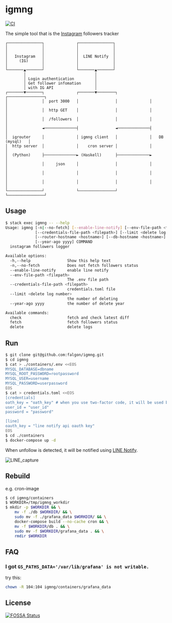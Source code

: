 # igmng

[![CI](https://github.com/falgon/igmng/actions/workflows/build.yml/badge.svg)](https://github.com/falgon/igmng/actions/workflows/build.yml)

The simple tool that is the [Instagram](https://www.instagram.com/) followers tracker

```
┌───────────────┐              ┌───────────────┐
│               │              │               │
│               │              │               │
│   Instagram   │              │  LINE Notify  │
│     (IG)      │              │               │
│               │              │               │
└───────▲───────┘              └───────▲───────┘
        │                              │
        │ Login authentication         │
        │ Get follower infomation      │
        │ with IG API                  │
┌───────▼───────┐              ┌───────▼────────┐              ┌────────────────┐
│               │  port 3000   │                │              │                │
│               │  http GET    │                │              │                │
│               │  /followers  │                │              │                │
│               ◄──────────────┤                ◄──────────────┤                │
│  igrouter     │              │ igmng client   │              │   DB (mysql)   │
│  http server  │              │    cron server │              │                │
│  (Python)     ├──────────────► (Haskell)      ├──────────────►                │
│               │     json     │                │              │                │
│               │              │                │              │                │
│               │              │                │              │                │
└───────────────┘              └────────────────┘              └────────────────┘
```

## Usage

```bash
$ stack exec igmng -- --help
Usage: igmng [-n|--no-fetch] [--enable-line-notify] [--env-file-path <filepath>]
             [--credentials-file-path <filepath>] [--limit <delete log number>]
             [--router-hostname <hostname>] [--db-hostname <hostname>]
             [--year-ago yyyy] COMMAND
  instagram followers logger

Available options:
  -h,--help                Show this help text
  -n,--no-fetch            Does not fetch followers status
  --enable-line-notify     enable line notify
  --env-file-path <filepath>
                           The .env file path
  --credentials-file-path <filepath>
                           credentials.toml file
  --limit <delete log number>
                           the number of deleting
  --year-ago yyyy          the number of delete year

Available commands:
  check                    fetch and check latest diff
  fetch                    fetch followers status
  delete                   delete logs
```

## Run

```bash
$ git clone git@github.com:falgon/igmng.git
$ cd igmng
$ cat > ./containers/.env <<EOS
MYSQL_DATABASE=dbname
MYSQL_ROOT_PASSWORD=rootpassword
MYSQL_USER=username
MYSQL_PASSWORD=userpassword
EOS
$ cat > credentials.toml <<EOS
[credentials]
oath_key = "oath_key" # when you use two-factor code, it will be used by authentication.
user_id = "user_id"
password = "password"

[line]
oauth_key = "line notify api oauth key"
EOS
$ cd ./containers
$ docker-compose up -d
```

When unfollow is detected,
it will be notified using [LINE Notify](https://notify-bot.line.me/).

![LINE_capture](https://user-images.githubusercontent.com/1241783/112335577-b4a20c00-8cff-11eb-947f-31b9ba4a35af.jpg)

## Rebuild

e.g. cron-image

```bash
$ cd igmng/containers
$ WORKDIR=/tmp/igmng_workdir
$ mkdir -p $WORKDIR && \
    mv -f ./db $WORKDIR/ && \
    sudo mv -f ./grafana_data $WORKDIR/ && \
    docker-compose build --no-cache cron && \
    mv -f $WORKDIR/db . && \
    sudo mv -f $WORKDIR/grafana_data . && \
    rmdir $WORKDIR
```

## FAQ

### I got `GS_PATHS_DATA='/var/lib/grafana' is not writable.`

try this:

```sh
chown -R 104:104 igmng/containers/grafana_data
```

## License

[![FOSSA Status](https://app.fossa.com/api/projects/git%2Bgithub.com%2Ffalgon%2Figmng.svg?type=large)](https://app.fossa.com/projects/git%2Bgithub.com%2Ffalgon%2Figmng?ref=badge_large)
